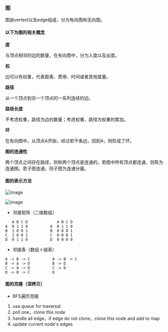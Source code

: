 ### 图

图由vertext以及edge组成，分为有向图和无向图。

#### 以下为图的相关概念

**度**

与顶点相邻的边的数量，在有向图中，分为入度以及出度。

**权**

边可以有权重，代表距离、费用、时间或者其他度量。

**路径**

从一个顶点到另一个顶点的一系列连续的边。

**路径长度**

不考虑权重，路径为边的数量；考虑权重，路径为权重的累加。

**环**

在有向图中，从顶点A开始，经过若干条边，回到A，则形成了环。

**图的连通性**

两个顶点之间存在路径，则称两个顶点是连通的。若图中所有顶点都连通，则陈为连通图。若子图连通，则子图为连通分量。

#### 图的表示方法

![image](https://github.com/iamdurant/iamdurant.github.io/assets/107034526/529b5331-1c1a-4c08-be91-ffb3fa23dcd3)

![image](https://github.com/iamdurant/iamdurant.github.io/assets/107034526/86efe12c-09d9-4c63-a985-9f62aded701e)


- 邻接矩阵（二维数组）

```text
   A B C D             A B C D
A  0 1 1 0          A  0 1 1 0
B  1 0 0 1          B  0 0 0 1
C  1 0 0 1          C  0 0 0 1
D  0 1 1 0          D  0 0 0 0
```

- 邻接表（数组＋链表）

```text
A -> B -> C          A -> B -> C
B -> A -> D          B -> D
C -> A -> D          C -> D
D -> B -> C          D
```

#### 图的克隆（深拷贝）

- BFS遍历克隆
1. use queue for traversal
2. poll one，clone this node
3. handle all edge，if edge do not clone，clone this node and add to map
4. update current node's edges



